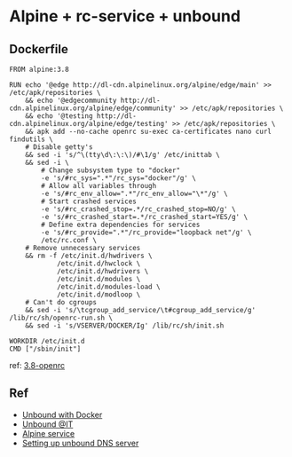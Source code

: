 # Alpine + rc-service + unbound

## Dockerfile

```
FROM alpine:3.8

RUN echo '@edge http://dl-cdn.alpinelinux.org/alpine/edge/main' >> /etc/apk/repositories \
    && echo '@edgecommunity http://dl-cdn.alpinelinux.org/alpine/edge/community' >> /etc/apk/repositories \
    && echo '@testing http://dl-cdn.alpinelinux.org/alpine/edge/testing' >> /etc/apk/repositories \
    && apk add --no-cache openrc su-exec ca-certificates nano curl findutils \
    # Disable getty's
    && sed -i 's/^\(tty\d\:\:\)/#\1/g' /etc/inittab \
    && sed -i \
        # Change subsystem type to "docker"
        -e 's/#rc_sys=".*"/rc_sys="docker"/g' \
        # Allow all variables through
        -e 's/#rc_env_allow=".*"/rc_env_allow="\*"/g' \
        # Start crashed services
        -e 's/#rc_crashed_stop=.*/rc_crashed_stop=NO/g' \
        -e 's/#rc_crashed_start=.*/rc_crashed_start=YES/g' \
        # Define extra dependencies for services
        -e 's/#rc_provide=".*"/rc_provide="loopback net"/g' \
        /etc/rc.conf \
    # Remove unnecessary services
    && rm -f /etc/init.d/hwdrivers \
            /etc/init.d/hwclock \
            /etc/init.d/hwdrivers \
            /etc/init.d/modules \
            /etc/init.d/modules-load \
            /etc/init.d/modloop \
    # Can't do cgroups
    && sed -i 's/\tcgroup_add_service/\t#cgroup_add_service/g' /lib/rc/sh/openrc-run.sh \
    && sed -i 's/VSERVER/DOCKER/Ig' /lib/rc/sh/init.sh

WORKDIR /etc/init.d
CMD ["/sbin/init"]
```

ref: [3.8-openrc](https://github.com/dockage/alpine/blob/master/3.8/openrc/Dockerfile)

## Ref

- [Unbound with Docker](https://qiita.com/flny/items/c0fd01db5fb3de6f8098)
- [Unbound @IT](http://www.atmarkit.co.jp/flinux/special/unbound/unboundb.html)
- [Alpine service](https://www.cyberciti.biz/faq/how-to-enable-and-start-services-on-alpine-linux/)
- [Setting up unbound DNS server](https://wiki.alpinelinux.org/wiki/Setting_up_unbound_DNS_server)
